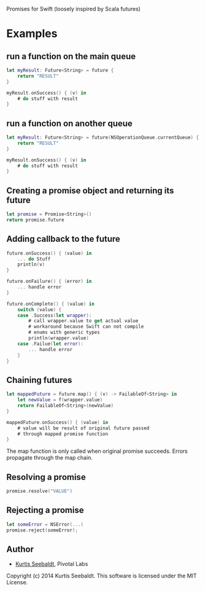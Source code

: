 Promises for Swift
(loosely inspired by Scala futures)

# Examples

## run a function on the main queue

```swift
let myResult: Future<String> = future {
    return "RESULT"    
}

myResult.onSuccess() { (v) in
    # do stuff with result
}
```

## run a function on another queue

```swift
let myResult: Future<String> = future(NSOperationQueue.currentQueue) {
    return "RESULT"    
}

myResult.onSuccess() { (v) in
    # do stuff with result
}
```

## Creating a promise object and returning its future 

```swift
let promise = Promise<String>()
return promise.future
```

## Adding callback to the future

```swift
future.onSuccess() { (value) in
    ... do Stuff
    println(v)
}

future.onFailure() { (error) in
    ... handle error
}

future.onComplete() { (value) in
    switch (value) {
    case .Success(let wrapper):
        # call wrapper.value to get actual value
        # workaround because Swift can not compile
        # enums with generic types
        println(wrapper.value)
    case .Failue(let error):
        ... handle error
    }
}
```

## Chaining futures

```swift
let mappedFuture = future.map() { (v) -> FailableOf<String> in
    let newValue = f(wrapper.value)
    return FailableOf<String>(newValue)
}

mappedFuture.onSuccess() { (value) in
    # value will be result of original future passed
    # through mapped promise function
}
```

The map function is only called when original promise succeeds.  Errors propagate
through the map chain.

## Resolving a promise

```swift
promise.resolve("VALUE")
```

## Rejecting a promise

```swift
let someError = NSError(...)
promise.reject(someError);
```

## Author

* [Kurtis Seebaldt](mailto:kurtis@pivotallabs.com), Pivotal Labs

Copyright (c) 2014 Kurtis Seebaldt. This software is licensed under the MIT License.
